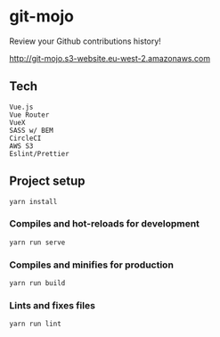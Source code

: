 # git-mojo

Review your Github contributions history!

http://git-mojo.s3-website.eu-west-2.amazonaws.com

## Tech
```
Vue.js
Vue Router
VueX
SASS w/ BEM
CircleCI
AWS S3
Eslint/Prettier
```

## Project setup
```
yarn install
```

### Compiles and hot-reloads for development
```
yarn run serve
```

### Compiles and minifies for production
```
yarn run build
```

### Lints and fixes files
```
yarn run lint
```
